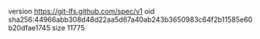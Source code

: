 version https://git-lfs.github.com/spec/v1
oid sha256:44966abb308d48d22aa5d67a40ab243b3650983c64f2b11585e60b20dfae1745
size 11775
